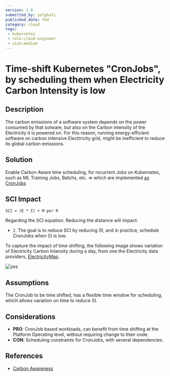 ```yaml
---
version: 1.0
submitted_by: yelghali
published_date: tbd
category: cloud
tags: 
 - kubernetes
 - role:cloud-engineer
 - size:medium
---
```


# Time-shift Kubernetes "CronJobs", by scheduling them when Electricity Carbon Intensity is low

## Description
The carbon emissions of a software system depends on the power consumed by that sotware, but also on the Carbon intensity of the Electricity it is powered on. For this reason, running energy-efficient software on carbon intensive Electtricity grid, might be inefficient to reduce its global carbon emissions. 

## Solution
Enable Carbon Aware time scheduling, for recurrent Jobs on Kubernetes, such as ML Training Jobs, Batchs, etc. => which are implemented [as CronJobs](https://kubernetes.io/docs/concepts/workloads/controllers/cron-jobs/)

## SCI Impact
`SCI = (E * I) + M per R`

Regarding the SCI equation. Reducing the distance will impact:

- `I`: The goal is to reduce SCI by reducing (I), and in practice, schedule CronJobs when (I) is low.

To capture the impact of time shifting, the following image shows variation of Electricity Carbon Intensity during a day, from one the Electricity data providers, [ElectricityMap](https://app.electricitymaps.com/map).

![zez](./media/time-shift.png)


## Assumptions
The CronJob to be time shifted, has a flexible time window for scheduling, which allows variation on time to reduce (I). 

## Considerations
- **PRO**: CronJob based workloads, can benefit from time shifting at the Platform Operating level, without requiring change to their code.
- **CON**: Scheduling constraints for CronJobs, with several dependencies. 

## References
- [Carbon Awareness](https://learn.greensoftware.foundation/practitioner/carbon-awareness)
